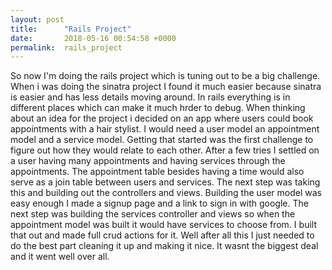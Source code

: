 ```yaml
---
layout: post
title:      "Rails Project"
date:       2018-05-16 00:54:58 +0000
permalink:  rails_project
---
```



So now I'm doing the rails project which is tuning out to be a big challenge. When i was doing the sinatra project I found it much easier because sinatra is easier and has less details moving around. In rails everything is in different places which can make it much hrder to debug.
When thinking about an idea for the project i decided on an app where users could book appointments with a hair stylist.
I would need a user model an appointment model and a service model. Getting that started was the first challenge to figure out how they would relate to each other. After a few tries I settled on a user having many appointments and having services through the appointments. The appointment table besides having a time would also serve as a join table between users and services. 
The next step was taking this and building out the controllers and views. Building the user model was easy enough I made a signup page and a link to sign in with google. The next step was building the services controller and views so when the appointment model was built it would have services to choose from. I built that out and made full crud actions for it.
Well after all this I just needed to do the best part cleaning it up and making it nice. It wasnt the biggest deal and it went well over all.

